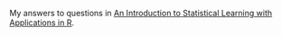 My answers to questions in [ An Introduction to Statistical Learning with Applications in R](http://www-bcf.usc.edu/~gareth/ISL/index.html).
